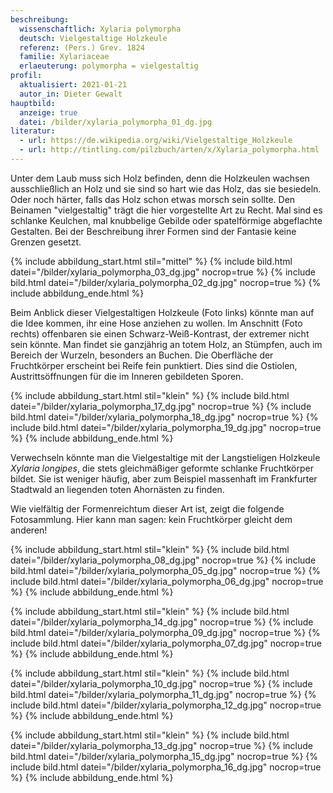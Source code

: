 ```yaml
---
beschreibung:
  wissenschaftlich: Xylaria polymorpha
  deutsch: Vielgestaltige Holzkeule
  referenz: (Pers.) Grev. 1824
  familie: Xylariaceae
  erlaeuterung: polymorpha = vielgestaltig
profil:
  aktualisiert: 2021-01-21
  autor_in: Dieter Gewalt
hauptbild:
  anzeige: true
  datei: /bilder/xylaria_polymorpha_01_dg.jpg
literatur:
  - url: https://de.wikipedia.org/wiki/Vielgestaltige_Holzkeule
  - url: http://tintling.com/pilzbuch/arten/x/Xylaria_polymorpha.html
---
```

Unter dem Laub muss sich Holz befinden, denn die Holzkeulen wachsen ausschließlich an Holz und sie sind so hart wie das Holz, das sie besiedeln. Oder noch härter, falls das Holz schon etwas morsch sein sollte. Den Beinamen "vielgestaltig" trägt die hier vorgestellte Art zu Recht. Mal sind es schlanke Keulchen, mal knubbelige Gebilde oder spatelförmige abgeflachte Gestalten. Bei der Beschreibung ihrer Formen sind der Fantasie keine Grenzen gesetzt.

{% include abbildung_start.html stil="mittel" %}
{% include bild.html datei="/bilder/xylaria_polymorpha_03_dg.jpg" nocrop=true %}
{% include bild.html datei="/bilder/xylaria_polymorpha_02_dg.jpg" nocrop=true %}
{% include abbildung_ende.html %}

Beim Anblick dieser Vielgestaltigen Holzkeule (Foto links) könnte man auf die Idee kommen, ihr eine Hose anziehen zu wollen. Im Anschnitt (Foto rechts) offenbaren sie einen Schwarz-Weiß-Kontrast, der extremer nicht sein könnte. Man findet sie ganzjährig an totem Holz, an Stümpfen, auch im Bereich der Wurzeln, besonders an Buchen. Die Oberfläche der Fruchtkörper erscheint bei Reife fein punktiert. Dies sind die Ostiolen, Austrittsöffnungen für die im Inneren gebildeten Sporen.

{% include abbildung_start.html stil="klein" %}
{% include bild.html datei="/bilder/xylaria_polymorpha_17_dg.jpg" nocrop=true %}
{% include bild.html datei="/bilder/xylaria_polymorpha_18_dg.jpg" nocrop=true %}
{% include bild.html datei="/bilder/xylaria_polymorpha_19_dg.jpg" nocrop=true %}
{% include abbildung_ende.html %}

Verwechseln könnte man die Vielgestaltige mit der Langstieligen Holzkeule *Xylaria longipes*, die stets gleichmäßiger geformte schlanke Fruchtkörper bildet. Sie ist weniger häufig, aber zum Beispiel massenhaft im Frankfurter Stadtwald an liegenden toten Ahornästen zu finden.

Wie vielfältig der Formenreichtum dieser Art ist, zeigt die folgende Fotosammlung. Hier kann man sagen: kein Fruchtkörper gleicht dem anderen!

{% include abbildung_start.html stil="klein" %}
{% include bild.html datei="/bilder/xylaria_polymorpha_08_dg.jpg" nocrop=true %}
{% include bild.html datei="/bilder/xylaria_polymorpha_05_dg.jpg" nocrop=true %}
{% include bild.html datei="/bilder/xylaria_polymorpha_06_dg.jpg" nocrop=true %}
{% include abbildung_ende.html %}

{% include abbildung_start.html stil="klein" %}
{% include bild.html datei="/bilder/xylaria_polymorpha_14_dg.jpg" nocrop=true %}
{% include bild.html datei="/bilder/xylaria_polymorpha_09_dg.jpg" nocrop=true %}
{% include bild.html datei="/bilder/xylaria_polymorpha_07_dg.jpg" nocrop=true %}
{% include abbildung_ende.html %}

{% include abbildung_start.html stil="klein" %}
{% include bild.html datei="/bilder/xylaria_polymorpha_10_dg.jpg" nocrop=true %}
{% include bild.html datei="/bilder/xylaria_polymorpha_11_dg.jpg" nocrop=true %}
{% include bild.html datei="/bilder/xylaria_polymorpha_12_dg.jpg" nocrop=true %}
{% include abbildung_ende.html %}

{% include abbildung_start.html stil="klein" %}
{% include bild.html datei="/bilder/xylaria_polymorpha_13_dg.jpg" nocrop=true %}
{% include bild.html datei="/bilder/xylaria_polymorpha_15_dg.jpg" nocrop=true %}
{% include bild.html datei="/bilder/xylaria_polymorpha_16_dg.jpg" nocrop=true %}
{% include abbildung_ende.html %}